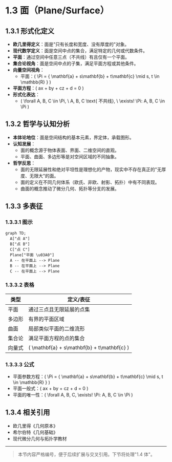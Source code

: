 # 1.3 面（Plane/Surface）

## 1.3.1 形式化定义

- **欧几里得定义**：面是"只有长度和宽度、没有厚度的"对象。
- **现代数学定义**：面是空间中点的集合，满足特定的几何或代数条件。
- **平面**：通过空间中任意三点（不共线）有且仅有一个平面。
- **集合论视角**：面是空间中点的子集，满足平面方程或其他条件。
- **向量空间视角**：
  - 平面：\( \Pi = \{ \mathbf{a} + s\mathbf{b} + t\mathbf{c} \mid s, t \in \mathbb{R} \} \)
- **平面方程**：\( ax + by + cz + d = 0 \)
- **形式化表达**：
  - \( \forall A, B, C \in \Pi, \ A, B, C \text{ 不共线}, \ \exists! \Pi: A, B, C \in \Pi \)

## 1.3.2 哲学与认知分析

- **本体论地位**：面是空间结构的基本元素，界定体，承载图形。
- **认知发展**：
  - 面的概念源于物体表面、界面、二维空间的直观。
  - 平面、曲面、多边形等是对空间区域的不同抽象。
- **哲学反思**：
  - 面的无限延展性和绝对平坦性是理想化的产物，现实中不存在真正的"无厚度、无限大"的面。
  - 面的定义在不同几何体系（欧氏、非欧、射影、拓扑）中有不同表现。
  - 曲面的概念推动了微分几何、拓扑等分支的发展。

## 1.3.3 多表征

### 1.3.3.1 图示

```mermaid
graph TD;
  A["点 A"]
  B["点 B"]
  C["点 C"]
  Plane["平面 \u03A0"]
  A -- 在平面上 --> Plane
  B -- 在平面上 --> Plane
  C -- 在平面上 --> Plane
```

### 1.3.3.2 表格

| 类型   | 定义/表征                                      |
|--------|-----------------------------------------------|
| 平面   | 通过三点且无限延展的点集                      |
| 多边形 | 有界的平面区域                                |
| 曲面   | 局部类似平面的二维流形                        |
| 集合论 | 满足平面方程的点的集合                        |
| 向量式 | \( \mathbf{a} + s\mathbf{b} + t\mathbf{c} \) |

### 1.3.3.3 公式

- 平面参数方程：\( \Pi = \{ \mathbf{a} + s\mathbf{b} + t\mathbf{c} \mid s, t \in \mathbb{R} \} \)
- 平面一般式：\( ax + by + cz + d = 0 \)
- 平面的唯一性：\( \forall A, B, C, \exists! \Pi: A, B, C \in \Pi \)

## 1.3.4 相关引用

- 欧几里得《几何原本》
- 希尔伯特《几何基础》
- 现代微分几何与拓扑学教材

---

> 本节内容严格编号，便于后续扩展与交叉引用。下节将处理"1.4 体"。
